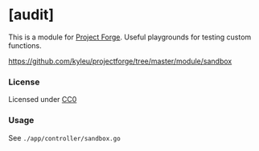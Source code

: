# [audit]

This is a module for [Project Forge](https://projectforge.dev). Useful playgrounds for testing custom functions.

https://github.com/kyleu/projectforge/tree/master/module/sandbox

### License

Licensed under [CC0](https://creativecommons.org/publicdomain/zero/1.0)

### Usage

See `./app/controller/sandbox.go`

